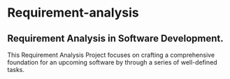 # Requirement-analysis
## Requirement Analysis in Software Development.
This Requirement Analysis Project focuses on crafting a comprehensive foundation for an upcoming software by through a series of well-defined tasks.
